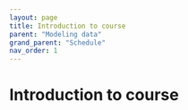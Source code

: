 ```yaml
---
layout: page
title: Introduction to course
parent: "Modeling data"
grand_parent: "Schedule"
nav_order: 1
---
```


# Introduction to course